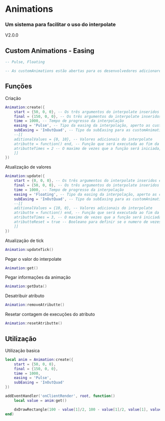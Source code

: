 # Animations
### Um sistema para facilitar o uso do interpolate
V2.0.0

## Custom Animations - Easing
```lua
-- Pulse, Floating

-- As customAnimations estão abertas para os desenvolvedores adicionarem mais tipos ao decorrer de suas necessidades, em breve no branch main sera adicionado mais diversidades de animações
```

## Funções
Criação
```lua
Animation:create({
    start = {50, 0, 0}, -- Os três argumentos do interpolate inseridos em uma tabela
    final = {150, 0, 0}, -- Os três argumentos do interpolate inseridos em uma tabela
    time = 1000, -- Tempo de progresso da interpolação
    easing = 'Pulse', -- Tipo da easing da interpolação, aperto as customAnimations
    subEasing = 'InOutQuad', -- Tipo da subEasing para as customAnimations
    --[[
    aditionalValues = {0, 10}, -- Valores adicionais do interpolate
    atributte = function() end, -- Função que será executada ao fim da animação; PS: Algumas customAnimations são infinitas
    atributteTimes = 2 -- O maximo de vezes que a função será iniciada, ao caso de funções infinitas ou updates no interpolate
    ]]
})
```
Atualização de valores
```lua
Animation:update({
    start = {0, 0, 0}, -- Os três argumentos do interpolate inseridos em uma tabela
    final = {50, 0, 0}, -- Os três argumentos do interpolate inseridos em uma tabela
    time = 1000, -- Tempo de progresso da interpolação
    easing = 'Floating', -- Tipo da easing da interpolação, aperto as customAnimations
    subEasing = 'InOutQuad', -- Tipo da subEasing para as customAnimations
    --[[
    aditionalValues = {10, 0}, -- Valores adicionais do interpolate
    atributte = function() end, -- Função que será executada ao fim da animação; PS: Algumas customAnimations são infinitas
    atributteTimes = 3, -- O maximo de vezes que a função será iniciada, ao caso de funções infinitas ou updates no interpolate
    atributteReset = true -- Booleano para definir se o numero de vezes que o atributo foi executado vai ser resetado, voltando a 0
    ]]
})
```
Atualização de tick
```lua
Animation:updateTick()
```
Pegar o valor do interpolate
```lua
Animation:get()
```
Pegar informações da animação
```lua
Animation:getData()
```
Desatribuir atributo
```lua
Animation:removeAtributte()
```
Resetar contagem de execuções do atributo
```lua
Animation:resetAtributte()
```


## Utilização
Utilização basica
```lua
local anim = Animation:create({
    start = {50, 0, 0},
    final = {150, 0, 0},
    time = 1000,
    easing = 'Pulse',
    subEasing = 'InOutQuad'
})

addEventHandler('onClientRender', root, function()
    local value = anim:get()

    dxDrawRectangle(100 - value[1]/2, 100 - value[1]/2, value[1], value[1])
end)
```
